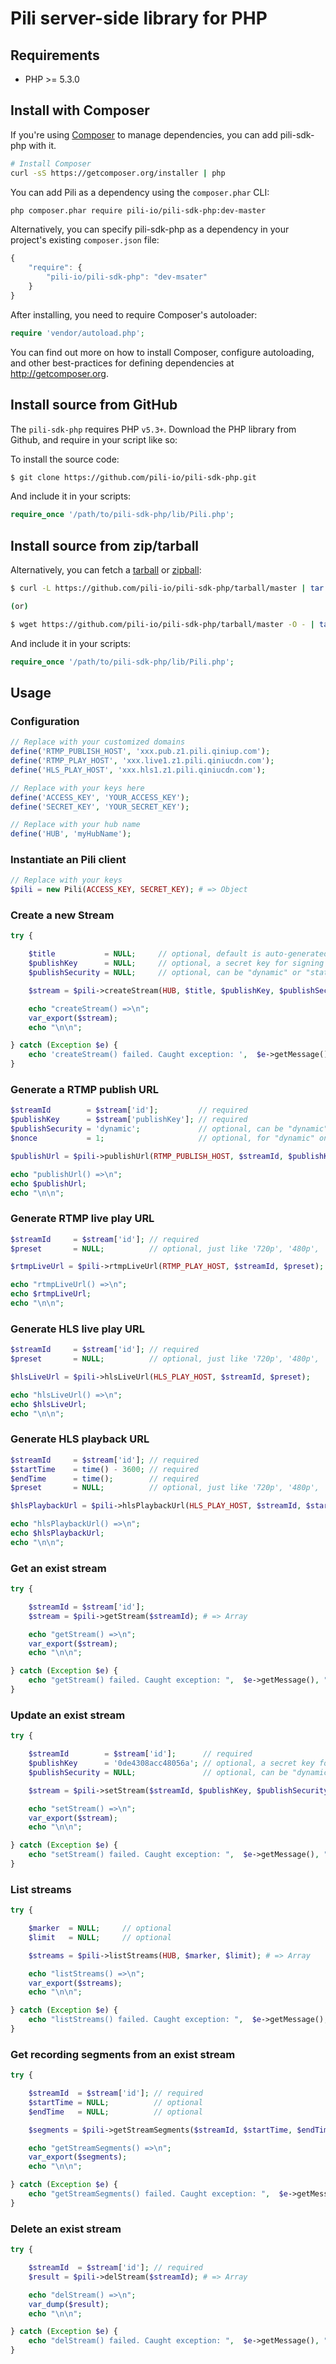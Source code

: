 # Pili server-side library for PHP

## Requirements

- PHP >= 5.3.0

## Install with Composer

If you're using [Composer](http://getcomposer.org) to manage dependencies, you can add pili-sdk-php with it.

```bash
# Install Composer
curl -sS https://getcomposer.org/installer | php
```

You can add Pili as a dependency using the `composer.phar` CLI:

```bash
php composer.phar require pili-io/pili-sdk-php:dev-master
```

Alternatively, you can specify pili-sdk-php as a dependency in your project's
existing `composer.json` file:

```js
{
    "require": {
        "pili-io/pili-sdk-php": "dev-msater"
    }
}
 ```

After installing, you need to require Composer's autoloader:

```php
require 'vendor/autoload.php';
```

You can find out more on how to install Composer, configure autoloading, and
other best-practices for defining dependencies at <http://getcomposer.org>.

## Install source from GitHub

The `pili-sdk-php` requires PHP `v5.3+`. Download the PHP library from Github, and require in your script like so:

To install the source code:

```bash
$ git clone https://github.com/pili-io/pili-sdk-php.git
```

And include it in your scripts:

```php
require_once '/path/to/pili-sdk-php/lib/Pili.php';
```

## Install source from zip/tarball

Alternatively, you can fetch a [tarball](https://github.com/pili-io/pili-sdk-php/tarball/master) or [zipball](https://github.com/pili-io/pili-sdk-php/zipball/master):

```bash
$ curl -L https://github.com/pili-io/pili-sdk-php/tarball/master | tar xzv

(or)

$ wget https://github.com/pili-io/pili-sdk-php/tarball/master -O - | tar xzv
```

And include it in your scripts:

```php
require_once '/path/to/pili-sdk-php/lib/Pili.php';
```

## Usage

### Configuration

```php
// Replace with your customized domains
define('RTMP_PUBLISH_HOST', 'xxx.pub.z1.pili.qiniup.com');
define('RTMP_PLAY_HOST', 'xxx.live1.z1.pili.qiniucdn.com');
define('HLS_PLAY_HOST', 'xxx.hls1.z1.pili.qiniucdn.com');

// Replace with your keys here
define('ACCESS_KEY', 'YOUR_ACCESS_KEY');
define('SECRET_KEY', 'YOUR_SECRET_KEY');

// Replace with your hub name
define('HUB', 'myHubName');
```


### Instantiate an Pili client

```php
// Replace with your keys
$pili = new Pili(ACCESS_KEY, SECRET_KEY); # => Object
```


### Create a new Stream

```php
try {

    $title           = NULL;     // optional, default is auto-generated
    $publishKey      = NULL;     // optional, a secret key for signing the <publishToken>
    $publishSecurity = NULL;     // optional, can be "dynamic" or "static", default is "dynamic"

    $stream = $pili->createStream(HUB, $title, $publishKey, $publishSecurity);

    echo "createStream() =>\n";
    var_export($stream);
    echo "\n\n";

} catch (Exception $e) {
    echo 'createStream() failed. Caught exception: ',  $e->getMessage(), "\n";
}
```


### Generate a RTMP publish URL

```php
$streamId        = $stream['id'];         // required
$publishKey      = $stream['publishKey']; // required
$publishSecurity = 'dynamic';             // optional, can be "dynamic" or "static", default is "dynamic"
$nonce           = 1;                     // optional, for "dynamic" only, default is: time()

$publishUrl = $pili->publishUrl(RTMP_PUBLISH_HOST, $streamId, $publishKey, $publishSecurity, $nonce);

echo "publishUrl() =>\n";
echo $publishUrl;
echo "\n\n";
```


### Generate RTMP live play URL

```php
$streamId     = $stream['id']; // required
$preset       = NULL;          // optional, just like '720p', '480p', '360p', '240p'. Presets should be defined first.

$rtmpLiveUrl = $pili->rtmpLiveUrl(RTMP_PLAY_HOST, $streamId, $preset);

echo "rtmpLiveUrl() =>\n";
echo $rtmpLiveUrl;
echo "\n\n";
```


### Generate HLS live play URL

```php
$streamId     = $stream['id']; // required
$preset       = NULL;          // optional, just like '720p', '480p', '360p', '240p'. Presets should be defined first.

$hlsLiveUrl = $pili->hlsLiveUrl(HLS_PLAY_HOST, $streamId, $preset);

echo "hlsLiveUrl() =>\n";
echo $hlsLiveUrl;
echo "\n\n";
```


### Generate HLS playback URL

```php
$streamId     = $stream['id']; // required
$startTime    = time() - 3600; // required
$endTime      = time();        // required
$preset       = NULL;          // optional, just like '720p', '480p', '360p', '240p'. Presets should be defined first.

$hlsPlaybackUrl = $pili->hlsPlaybackUrl(HLS_PLAY_HOST, $streamId, $startTime, $endTime, $preset);

echo "hlsPlaybackUrl() =>\n";
echo $hlsPlaybackUrl;
echo "\n\n";
```


### Get an exist stream

```php
try {

    $streamId = $stream['id'];
    $stream = $pili->getStream($streamId); # => Array

    echo "getStream() =>\n";
    var_export($stream);
    echo "\n\n";

} catch (Exception $e) {
    echo "getStream() failed. Caught exception: ",  $e->getMessage(), "\n";
}
```


### Update an exist stream

```php
try {

    $streamId        = $stream['id'];      // required
    $publishKey      = '0de4308acc48056a'; // optional, a secret key for signing the <publishToken>
    $publishSecurity = NULL;               // optional, can be "dynamic" or "static", default is "dynamic"

    $stream = $pili->setStream($streamId, $publishKey, $publishSecurity); # => Array

    echo "setStream() =>\n";
    var_export($stream);
    echo "\n\n";

} catch (Exception $e) {
    echo "setStream() failed. Caught exception: ",  $e->getMessage(), "\n";
}
```


### List streams

```php
try {

    $marker  = NULL;     // optional
    $limit   = NULL;     // optional

    $streams = $pili->listStreams(HUB, $marker, $limit); # => Array

    echo "listStreams() =>\n";
    var_export($streams);
    echo "\n\n";

} catch (Exception $e) {
    echo "listStreams() failed. Caught exception: ",  $e->getMessage(), "\n";
}
```


### Get recording segments from an exist stream

```php
try {

    $streamId  = $stream['id']; // required
    $startTime = NULL;          // optional
    $endTime   = NULL;          // optional

    $segments = $pili->getStreamSegments($streamId, $startTime, $endTime); # => Array

    echo "getStreamSegments() =>\n";
    var_export($segments);
    echo "\n\n";

} catch (Exception $e) {
    echo "getStreamSegments() failed. Caught exception: ",  $e->getMessage(), "\n";
}
```


### Delete an exist stream

```php
try {

    $streamId  = $stream['id']; // required
    $result = $pili->delStream($streamId); # => Array

    echo "delStream() =>\n";
    var_dump($result);
    echo "\n\n";

} catch (Exception $e) {
    echo "delStream() failed. Caught exception: ",  $e->getMessage(), "\n";
}
```
